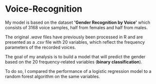 # Voice-Recognition

My model is based on the dataset **'Gender Recognition by Voice'** which consists of 3168 voice samples, half from females and half from males.

The original *.wave* files have previously been processed in R and are presented as a *.csv* file with 20 variables, which reflect the frequency parameters of the recorded voices.

The goal of my analysis is to build a model that will predict the gender based on the 20 frequency-related variables (__binary classification__).

To do so, I compared the performance of a logistic regression model to a random forest algorithm on the same variables.
